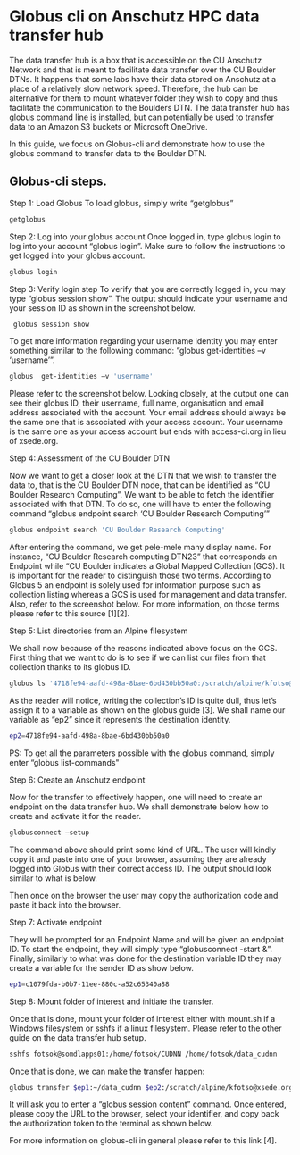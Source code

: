 **Globus cli on Anschutz HPC data transfer hub**
===============================================

The data transfer hub is a box that is accessible on the CU Anschutz Network and that is meant to facilitate data transfer over the CU Boulder DTNs. 
It happens that some labs have their data stored on Anschutz at a place of a relatively slow network speed. 
Therefore, the hub can be alternative for them to mount whatever folder they wish to copy and thus facilitate the communication to the Boulders DTN. 
The data transfer hub has globus command line is installed, but can potentially be used to transfer data to an Amazon S3 buckets or Microsoft OneDrive. 

In this guide, we focus on Globus-cli and demonstrate how to use the globus command to transfer data to the Boulder DTN. 

## Globus-cli steps.

Step 1: Load Globus
   To load globus, simply write “getglobus”

   ```bash
   getglobus
   ```

Step 2: Log into your globus account
   Once logged in, type globus login to log into your account “globus login”.
   Make sure to follow the instructions to get logged into your globus account.

   ```bash
   globus login
   ```

Step 3: Verify login step
  To verify that you are correctly logged in, you may type “globus session show”. 
  The output should indicate your username and your session ID as shown in the screenshot below. 

  ```bash
   globus session show
   ```
  To get more information regarding your username identity you may enter something similar to the following command: “globus  get-identities –v ‘username’”. 

  ```bash
  globus  get-identities –v 'username'
  ```

  Please refer to the screenshot below. Looking closely, at the output one can see their globus ID, their username, full name, organisation and email address associated with the account. 
  Your email address should always be the same one that is associated with your access account. 
  Your username is the same one as your access account but ends with access-ci.org in lieu of xsede.org. 

Step 4: Assessment of the CU Boulder DTN

  Now we want to get a closer look at the DTN that we wish to transfer the data to, that is the CU Boulder DTN node, that can be identified as “CU Boulder Research Computing”.
  We want to be able to fetch the identifier associated with that DTN.
  To do so, one will have to enter the following command “globus endpoint search ‘CU Boulder Research Computing’”

  ```bash
  globus endpoint search 'CU Boulder Research Computing'
  ```

  After entering the command, we get pele-mele many display name. 
  For instance, “CU Boulder Research computing DTN23” that corresponds an Endpoint while “CU Boulder indicates a Global Mapped Collection (GCS). 
  It is important for the reader to distinguish those two terms. According to Globus 5 an endpoint is solely used for information purpose such as collection listing whereas a GCS is used for management and data transfer. Also, refer to the screenshot below. For more information, on those terms please refer to this source [1][2].


Step 5: List directories from an Alpine filesystem

  We shall now because of the reasons indicated above focus on the GCS. 
  First thing that we want to do is to see if we can list our files from that collection thanks to its globus ID.

  ```bash
  globus ls '4718fe94-aafd-498a-8bae-6bd430bb50a0:/scratch/alpine/kfotso@xsede.org' 
  ```
  As the reader will notice, writing the collection’s ID is quite dull, thus let’s assign it to a variable as shown on the globus guide [3]. We shall name our variable as “ep2” since it    represents the destination identity. 

  ```bash
 ep2=4718fe94-aafd-498a-8bae-6bd430bb50a0
  ```

   PS: To get all the parameters possible with the globus command, simply enter “globus list-commands" 

Step 6: Create an Anschutz endpoint

  Now for the transfer to effectively happen, one will need to create an endpoint on the data transfer hub. We shall demonstrate below how to create and activate it for the reader. 
 
  ```bash
  globusconnect –setup
  ```

The command above should print some kind of URL. The user will kindly copy it and paste into one of your browser, assuming they are already logged into Globus with their correct access ID. The output should look similar to what is below. 

 
Then once on the browser the user may copy the authorization code and paste it back into the browser. 

Step 7: Activate endpoint

  They will be prompted for an Endpoint Name and will be given an endpoint ID. To start the endpoint, they will simply type “globusconnect -start &”. 
  Finally, similarly to what was done for the destination variable ID they may create a variable for the sender ID as show below.  
  
  ```bash
  ep1=c1079fda-b0b7-11ee-880c-a52c65340a88
  ```

Step 8: Mount folder of interest and initiate the transfer.

 Once that is done, mount your folder of interest either with mount.sh if a Windows filesystem or sshfs if a linux filesystem. Please refer to the other guide on the data transfer hub setup. 

```bash
sshfs fotsok@somdlapps01:/home/fotsok/CUDNN /home/fotsok/data_cudnn 
```
 
Once that is done, we can make the transfer happen: 

```bash
globus transfer $ep1:~/data_cudnn $ep2:/scratch/alpine/kfotso@xsede.org  --recursive --label "Test 1" 
```

It will ask you to enter a “globus session content” command. Once entered, please copy the URL to the browser, select your identifier, and copy back the authorization token to the terminal as shown below. 

For more information on globus-cli in general please refer to this link [4]. 

  


   

